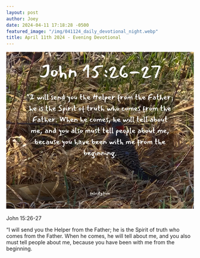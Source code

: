 ```yaml
---
layout: post
author: Joey
date: 2024-04-11 17:18:28 -0500
featured_image: "/img/041124_daily_devotional_night.webp"
title: April 11th 2024 - Evening Devotional
---
```


[![April 11th 2024 - Evening Devotional](/img/041124_daily_devotional_night.webp)](/img/041124_daily_devotional_night.webp)

John 15:26-27

“I will send you the Helper from the Father; he is the Spirit of truth who comes from the Father. When he comes, he will tell about me, and you also must tell people about me, because you have been with me from the beginning.